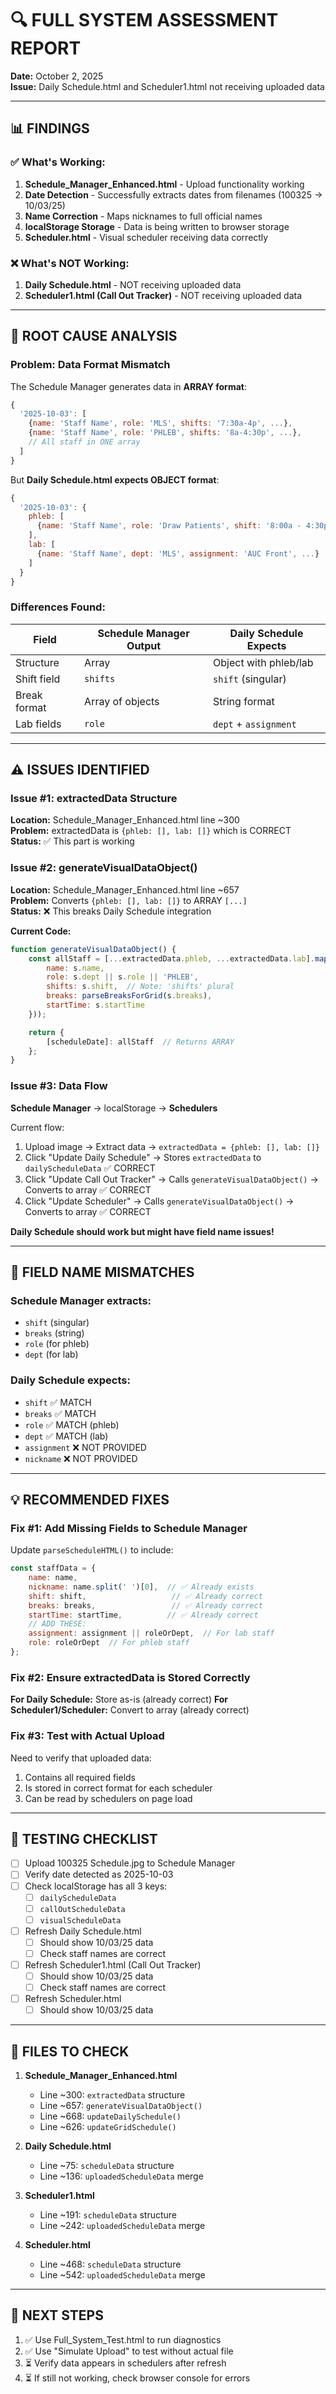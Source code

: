 # 🔍 FULL SYSTEM ASSESSMENT REPORT
**Date:** October 2, 2025  
**Issue:** Daily Schedule.html and Scheduler1.html not receiving uploaded data

---

## 📊 FINDINGS

### ✅ What's Working:
1. **Schedule_Manager_Enhanced.html** - Upload functionality working
2. **Date Detection** - Successfully extracts dates from filenames (100325 → 10/03/25)
3. **Name Correction** - Maps nicknames to full official names
4. **localStorage Storage** - Data is being written to browser storage
5. **Scheduler.html** - Visual scheduler receiving data correctly

### ❌ What's NOT Working:
1. **Daily Schedule.html** - NOT receiving uploaded data
2. **Scheduler1.html (Call Out Tracker)** - NOT receiving uploaded data

---

## 🔬 ROOT CAUSE ANALYSIS

### Problem: Data Format Mismatch

The Schedule Manager generates data in **ARRAY format**:
```javascript
{
  '2025-10-03': [
    {name: 'Staff Name', role: 'MLS', shifts: '7:30a-4p', ...},
    {name: 'Staff Name', role: 'PHLEB', shifts: '8a-4:30p', ...},
    // All staff in ONE array
  ]
}
```

But **Daily Schedule.html expects OBJECT format**:
```javascript
{
  '2025-10-03': {
    phleb: [
      {name: 'Staff Name', role: 'Draw Patients', shift: '8:00a - 4:30p', ...}
    ],
    lab: [
      {name: 'Staff Name', dept: 'MLS', assignment: 'AUC Front', ...}
    ]
  }
}
```

### Differences Found:

| Field | Schedule Manager Output | Daily Schedule Expects |
|-------|------------------------|----------------------|
| Structure | Array | Object with phleb/lab |
| Shift field | `shifts` | `shift` (singular) |
| Break format | Array of objects | String format |
| Lab fields | `role` | `dept` + `assignment` |

---

## ⚠️ ISSUES IDENTIFIED

### Issue #1: extractedData Structure
**Location:** Schedule_Manager_Enhanced.html line ~300  
**Problem:** extractedData is `{phleb: [], lab: []}` which is CORRECT  
**Status:** ✅ This part is working

### Issue #2: generateVisualDataObject()
**Location:** Schedule_Manager_Enhanced.html line ~657  
**Problem:** Converts `{phleb: [], lab: []}` to ARRAY `[...]`  
**Status:** ❌ This breaks Daily Schedule integration

**Current Code:**
```javascript
function generateVisualDataObject() {
    const allStaff = [...extractedData.phleb, ...extractedData.lab].map(s => ({
        name: s.name,
        role: s.dept || s.role || 'PHLEB',
        shifts: s.shift,  // Note: 'shifts' plural
        breaks: parseBreaksForGrid(s.breaks),
        startTime: s.startTime
    }));

    return {
        [scheduleDate]: allStaff  // Returns ARRAY
    };
}
```

### Issue #3: Data Flow
**Schedule Manager** → localStorage → **Schedulers**

Current flow:
1. Upload image → Extract data → `extractedData = {phleb: [], lab: []}`
2. Click "Update Daily Schedule" → Stores `extractedData` to `dailyScheduleData` ✅ CORRECT
3. Click "Update Call Out Tracker" → Calls `generateVisualDataObject()` → Converts to array ✅ CORRECT
4. Click "Update Scheduler" → Calls `generateVisualDataObject()` → Converts to array ✅ CORRECT

**Daily Schedule should work but might have field name issues!**

---

## 🐛 FIELD NAME MISMATCHES

### Schedule Manager extracts:
- `shift` (singular)
- `breaks` (string)
- `role` (for phleb)
- `dept` (for lab)

### Daily Schedule expects:
- `shift` ✅ MATCH
- `breaks` ✅ MATCH
- `role` ✅ MATCH (phleb)
- `dept` ✅ MATCH (lab)
- `assignment` ❌ NOT PROVIDED
- `nickname` ❌ NOT PROVIDED

---

## 💡 RECOMMENDED FIXES

### Fix #1: Add Missing Fields to Schedule Manager
Update `parseScheduleHTML()` to include:
```javascript
const staffData = {
    name: name,
    nickname: name.split(' ')[0],  // ✅ Already exists
    shift: shift,                   // ✅ Already correct
    breaks: breaks,                 // ✅ Already correct
    startTime: startTime,          // ✅ Already correct
    // ADD THESE:
    assignment: assignment || roleOrDept,  // For lab staff
    role: roleOrDept  // For phleb staff
};
```

### Fix #2: Ensure extractedData is Stored Correctly
**For Daily Schedule:** Store as-is (already correct)
**For Scheduler1/Scheduler:** Convert to array (already correct)

### Fix #3: Test with Actual Upload
Need to verify that uploaded data:
1. Contains all required fields
2. Is stored in correct format for each scheduler
3. Can be read by schedulers on page load

---

## 🧪 TESTING CHECKLIST

- [ ] Upload 100325 Schedule.jpg to Schedule Manager
- [ ] Verify date detected as 2025-10-03
- [ ] Check localStorage has all 3 keys:
  - [ ] `dailyScheduleData`
  - [ ] `callOutScheduleData`
  - [ ] `visualScheduleData`
- [ ] Refresh Daily Schedule.html
  - [ ] Should show 10/03/25 data
  - [ ] Check staff names are correct
- [ ] Refresh Scheduler1.html (Call Out Tracker)
  - [ ] Should show 10/03/25 data
  - [ ] Check staff names are correct
- [ ] Refresh Scheduler.html
  - [ ] Should show 10/03/25 data

---

## 📁 FILES TO CHECK

1. **Schedule_Manager_Enhanced.html**
   - Line ~300: `extractedData` structure
   - Line ~657: `generateVisualDataObject()`
   - Line ~668: `updateDailySchedule()`
   - Line ~626: `updateGridSchedule()`

2. **Daily Schedule.html**
   - Line ~75: `scheduleData` structure
   - Line ~136: `uploadedScheduleData` merge

3. **Scheduler1.html**
   - Line ~191: `scheduleData` structure
   - Line ~242: `uploadedScheduleData` merge

4. **Scheduler.html**
   - Line ~468: `scheduleData` structure
   - Line ~542: `uploadedScheduleData` merge

---

## 🎯 NEXT STEPS

1. ✅ Use Full_System_Test.html to run diagnostics
2. ✅ Use "Simulate Upload" to test without actual file
3. ⏳ Verify data appears in schedulers after refresh
4. ⏳ If still not working, check browser console for errors
